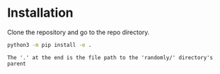 # Installation

Clone the repository and go to the repo directory.

```bash
python3 -m pip install -e .
```

```{tip}
The '.' at the end is the file path to the 'randomly/' directory's parent
```